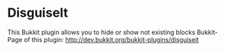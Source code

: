 DisguiseIt
==========

This Bukkit plugin allows you to hide or show not existing blocks
Bukkit-Page of this plugin: http://dev.bukkit.org/bukkit-plugins/disguiseit

